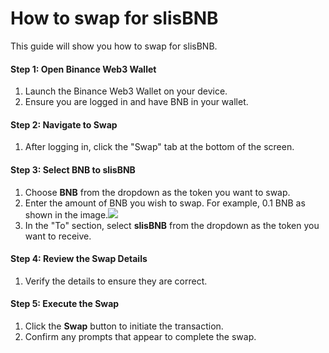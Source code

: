 # How to swap for slisBNB

This guide will show you how to swap for slisBNB.

#### Step 1: Open Binance Web3 Wallet <a href="#step-1-open-binance-web3-wallet" id="step-1-open-binance-web3-wallet"></a>

1. Launch the Binance Web3 Wallet on your device.
2. Ensure you are logged in and have BNB in your wallet.

#### Step 2: Navigate to Swap <a href="#step-2-navigate-to-swap" id="step-2-navigate-to-swap"></a>

1. After logging in, click the "Swap" tab at the bottom of the screen.

#### Step 3: Select BNB to slisBNB <a href="#step-3-select-bnb-to-slisbnb" id="step-3-select-bnb-to-slisbnb"></a>

1. Choose **BNB** from the dropdown as the token you want to swap.
2. Enter the amount of BNB you wish to swap. For example, 0.1 BNB as shown in the image.![](https://docs.bsc.lista.org/\~gitbook/image?url=https%3A%2F%2F1284749027-files.gitbook.io%2F%7E%2Ffiles%2Fv0%2Fb%2Fgitbook-x-prod.appspot.com%2Fo%2Fspaces%252FeuAQJMk753IWaCTi0zzi%252Fuploads%252Frcfh3KRDp34aqXiZgD8U%252Fimage.png%3Falt%3Dmedia%26token%3Dfc60faf2-e059-4c41-b903-f58054bccc08\&width=768\&dpr=4\&quality=100\&sign=a2ef9c70\&sv=1)
3. In the "To" section, select **slisBNB** from the dropdown as the token you want to receive.

#### Step 4: Review the Swap Details <a href="#step-4-review-the-swap-details" id="step-4-review-the-swap-details"></a>

1. Verify the details to ensure they are correct.

#### Step 5: Execute the Swap <a href="#step-5-execute-the-swap" id="step-5-execute-the-swap"></a>

1. Click the **Swap** button to initiate the transaction.
2. Confirm any prompts that appear to complete the swap.
